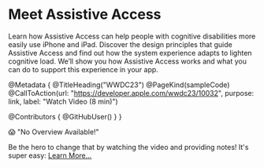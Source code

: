 # Meet Assistive Access

Learn how Assistive Access can help people with cognitive disabilities more easily use iPhone and iPad. Discover the design principles that guide Assistive Access and find out how the system experience adapts to lighten cognitive load. We’ll show you how Assistive Access works and what you can do to support this experience in your app.

@Metadata {
   @TitleHeading("WWDC23")
   @PageKind(sampleCode)
   @CallToAction(url: "https://developer.apple.com/wwdc23/10032", purpose: link, label: "Watch Video (8 min)")

   @Contributors {
      @GitHubUser(<replace this with your GitHub handle>)
   }
}

😱 "No Overview Available!"

Be the hero to change that by watching the video and providing notes! It's super easy:
 [Learn More…](https://wwdcnotes.github.io/WWDCNotes/documentation/wwdcnotes/contributing)
